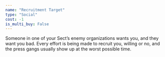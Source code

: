 ```yaml
---
name: "Recruitment Target"
type: "Social"
cost: -1
is_multi_buy: False
---
```


Someone in one of your Sect’s enemy organizations wants you, and they want you bad. Every effort is being made to recruit you, willing or no, and the press gangs usually show up at the worst possible time.